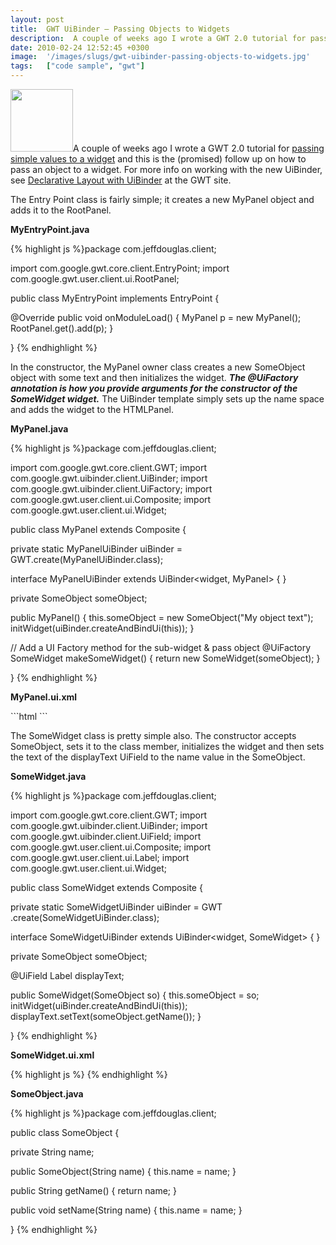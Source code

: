 ```yaml
---
layout: post
title:  GWT UiBinder – Passing Objects to Widgets
description:  A couple of weeks ago I wrote a GWT 2.0 tutorial for passing simple values to a widget and this is the (promised) follow up on how to pass an object to a widget. For more info on working with the new UiBinder, see Declarative Layout with UiBinder  at the GWT site. The Entry Point class is fairly simple; it creates a new MyPanel object and adds it to the RootPanel. MyEntryPoint.java  package com.jeffdouglas.client;  import com.google.gwt.core.client.EntryPoint; import com.google.gwt.user.client.
date: 2010-02-24 12:52:45 +0300
image:  '/images/slugs/gwt-uibinder-passing-objects-to-widgets.jpg'
tags:   ["code sample", "gwt"]
---
```

<p style="clear: both"><a href="http://res.cloudinary.com/blog-jeffdouglas-com/image/upload/v1400399396/gwt-logo_otoxng.png"><img src="http://res.cloudinary.com/blog-jeffdouglas-com/image/upload/v1400399396/gwt-logo_otoxng.png" alt="" title="gwt-logo" width="100" height="100" class="alignleft size-full wp-image-1841" /></a>A couple of weeks ago I wrote a GWT 2.0 tutorial for <a href="/2010/02/05/gwt-uibinder-passing-parameters-to-widgets/" target="_blank">passing simple values to a widget</a> and this is the (promised) follow up on how to pass an object to a widget. For more info on working with the new UiBinder, see <a href="http://code.google.com/webtoolkit/doc/latest/DevGuideUiBinder.html" target="_blank">Declarative Layout with UiBinder</a> at the GWT site.</p><p style="clear: both">The Entry Point class is fairly simple; it creates a new MyPanel object and adds it to the RootPanel.</p><p style="clear: both"><strong>MyEntryPoint.java</strong></p><p style="clear: both">
{% highlight js %}package com.jeffdouglas.client;

import com.google.gwt.core.client.EntryPoint;
import com.google.gwt.user.client.ui.RootPanel;

public class MyEntryPoint implements EntryPoint {

 @Override
 public void onModuleLoad() {
  MyPanel p = new MyPanel();
  RootPanel.get().add(p);
 }

}
{% endhighlight %}
</p><p style="clear: both">In the constructor, the MyPanel owner class creates a new SomeObject object with some text and then initializes the widget. <strong><em>The @UiFactory annotation is how you provide arguments for the constructor of the SomeWidget widget.</em></strong> The UiBinder template simply sets up the name space and adds the widget to the HTMLPanel.</p><p style="clear: both"><strong>MyPanel.java</strong></p><p style="clear: both">
{% highlight js %}package com.jeffdouglas.client;

import com.google.gwt.core.client.GWT;
import com.google.gwt.uibinder.client.UiBinder;
import com.google.gwt.uibinder.client.UiFactory;
import com.google.gwt.user.client.ui.Composite;
import com.google.gwt.user.client.ui.Widget;

public class MyPanel extends Composite {

 private static MyPanelUiBinder uiBinder = GWT.create(MyPanelUiBinder.class);

 interface MyPanelUiBinder extends UiBinder<widget, MyPanel> {
 }

 private SomeObject someObject;

 public MyPanel() {
  this.someObject = new SomeObject("My object text");
  initWidget(uiBinder.createAndBindUi(this));
 }

 // Add a UI Factory method for the sub-widget & pass object
 @UiFactory
 SomeWidget makeSomeWidget() {
  return new SomeWidget(someObject);
 }

}
{% endhighlight %}
</p><p style="clear: both"><strong>MyPanel.ui.xml</strong></p><p style="clear: both">
```html
<!DOCTYPE ui:UiBinder SYSTEM "http://dl.google.com/gwt/DTD/xhtml.ent">
<ui:UiBinder xmlns:ui="urn:ui:com.google.gwt.uibinder"
 xmlns:g="urn:import:com.google.gwt.user.client.ui"
 xmlns:c="urn:import:com.jeffdouglas.client">
 <g:HTMLPanel>
   <c:SomeWidget/>
 </g:HTMLPanel>
</ui:UiBinder>
```
</p><p style="clear: both">The SomeWidget class is pretty simple also. The constructor accepts SomeObject, sets it to the class member, initializes the widget and then sets the text of the displayText UiField to the name value in the SomeObject.</p><p style="clear: both"><strong>SomeWidget.java</strong></p><p style="clear: both">
{% highlight js %}package com.jeffdouglas.client;

import com.google.gwt.core.client.GWT;
import com.google.gwt.uibinder.client.UiBinder;
import com.google.gwt.uibinder.client.UiField;
import com.google.gwt.user.client.ui.Composite;
import com.google.gwt.user.client.ui.Label;
import com.google.gwt.user.client.ui.Widget;

public class SomeWidget extends Composite {

 private static SomeWidgetUiBinder uiBinder = GWT
   .create(SomeWidgetUiBinder.class);

 interface SomeWidgetUiBinder extends UiBinder<widget, SomeWidget> {
 }

 private SomeObject someObject;

 @UiField Label displayText;

 public SomeWidget(SomeObject so) {
  this.someObject = so;
  initWidget(uiBinder.createAndBindUi(this));
  displayText.setText(someObject.getName());
 }

}
{% endhighlight %}
</p><p style="clear: both"><strong>SomeWidget.ui.xml</strong></p><p style="clear: both">
{% highlight js %}<!DOCTYPE ui:UiBinder SYSTEM "http://dl.google.com/gwt/DTD/xhtml.ent">
<ui:UiBinder xmlns:ui="urn:ui:com.google.gwt.uibinder"
  xmlns:g="urn:import:com.google.gwt.user.client.ui">
  <g:HTMLPanel>
  <g:Label ui:field="displayText"/>
  </g:HTMLPanel>
</ui:UiBinder>
{% endhighlight %}
</p><p style="clear: both"><strong>SomeObject.java</strong></p><p style="clear: both">
{% highlight js %}package com.jeffdouglas.client;

public class SomeObject {

 private String name;

 public SomeObject(String name) {
  this.name = name;
 }

 public String getName() {
  return name;
 }

 public void setName(String name) {
  this.name = name;
 }

}
{% endhighlight %}
</p><br class="final-break" style="clear: both" />
